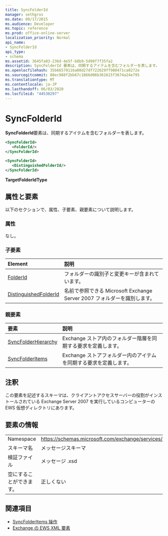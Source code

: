 ```yaml
---
title: SyncFolderId
manager: sethgros
ms.date: 09/17/2015
ms.audience: Developer
ms.topic: reference
ms.prod: office-online-server
localization_priority: Normal
api_name:
- SyncFolderId
api_type:
- schema
ms.assetid: 3645fa03-236d-4e5f-b8b9-5d98f7f35fa2
description: SyncFolderId 要素は、同期するアイテムを含むフォルダーを表します。
ms.openlocfilehash: 35b66579116a00d27df722629ff980471ca0272e
ms.sourcegitcommit: 88ec988f2bb67c1866d06b361615f3674a24e795
ms.translationtype: MT
ms.contentlocale: ja-JP
ms.lasthandoff: 06/03/2020
ms.locfileid: "44530297"
---
```

# <a name="syncfolderid"></a>SyncFolderId

**SyncFolderId**要素は、同期するアイテムを含むフォルダーを表します。 
  
```xml
<SyncFolderId>
   <FolderId/>
</SyncFolderId>
```

```xml
<SyncFolderId>
   <DistinguishedFolderId/> 
</SyncFolderId>
```

**TargetFolderIdType**

## <a name="attributes-and-elements"></a>属性と要素

以下のセクションで、属性、子要素、親要素について説明します。
  
### <a name="attributes"></a>属性

なし。
  
### <a name="child-elements"></a>子要素

|**Element**|**説明**|
|:-----|:-----|
|[FolderId](folderid.md) <br/> |フォルダーの識別子と変更キーが含まれています。  <br/> |
|[DistinguishedFolderId](distinguishedfolderid.md) <br/> |名前で参照できる Microsoft Exchange Server 2007 フォルダーを識別します。  <br/> |
   
### <a name="parent-elements"></a>親要素

|**要素**|**説明**|
|:-----|:-----|
|[SyncFolderHierarchy](syncfolderhierarchy.md) <br/> |Exchange ストア内のフォルダー階層を同期する要求を定義します。  <br/> |
|[SyncFolderItems](syncfolderitems.md) <br/> |Exchange ストアフォルダー内のアイテムを同期する要求を定義します。  <br/> |
   
## <a name="remarks"></a>注釈

この要素を記述するスキーマは、クライアントアクセスサーバーの役割がインストールされている Exchange Server 2007 を実行しているコンピューターの EWS 仮想ディレクトリにあります。
  
## <a name="element-information"></a>要素の情報

|||
|:-----|:-----|
|Namespace  <br/> |https://schemas.microsoft.com/exchange/services/2006/messages  <br/> |
|スキーマ名  <br/> |メッセージスキーマ  <br/> |
|検証ファイル  <br/> |メッセージ .xsd  <br/> |
|空にすることができます。  <br/> |正しくない  <br/> |
   
## <a name="see-also"></a>関連項目

- [SyncFolderItems 操作](syncfolderitems-operation.md)
- [Exchange の EWS XML 要素](ews-xml-elements-in-exchange.md)

